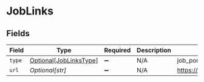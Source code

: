 # JobLinks


## Fields

| Field                                                         | Type                                                          | Required                                                      | Description                                                   | Example                                                       |
| ------------------------------------------------------------- | ------------------------------------------------------------- | ------------------------------------------------------------- | ------------------------------------------------------------- | ------------------------------------------------------------- |
| `type`                                                        | [Optional[JobLinksType]](../../models/shared/joblinkstype.md) | :heavy_minus_sign:                                            | N/A                                                           | job_portal                                                    |
| `url`                                                         | *Optional[str]*                                               | :heavy_minus_sign:                                            | N/A                                                           | https://app.intercom.io/contacts/12345                        |
